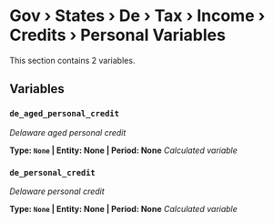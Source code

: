 # Gov › States › De › Tax › Income › Credits › Personal Variables

This section contains 2 variables.

## Variables

### `de_aged_personal_credit`
*Delaware aged personal credit*

**Type: `None` | Entity: None | Period: None**
*Calculated variable*

### `de_personal_credit`
*Delaware personal credit*

**Type: `None` | Entity: None | Period: None**
*Calculated variable*
